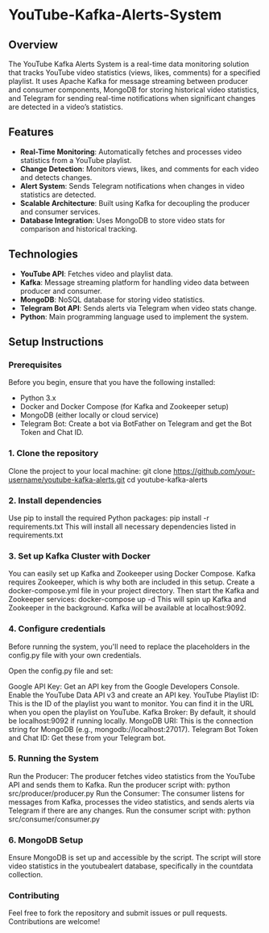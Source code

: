 # YouTube-Kafka-Alerts-System

## Overview
The YouTube Kafka Alerts System is a real-time data monitoring solution that tracks YouTube video statistics (views, likes, comments) for a specified playlist. It uses Apache Kafka for message streaming between producer and consumer components, MongoDB for storing historical video statistics, and Telegram for sending real-time notifications when significant changes are detected in a video’s statistics.

## Features
- **Real-Time Monitoring**: Automatically fetches and processes video statistics from a YouTube playlist.
- **Change Detection**: Monitors views, likes, and comments for each video and detects changes.
- **Alert System**: Sends Telegram notifications when changes in video statistics are detected.
- **Scalable Architecture**: Built using Kafka for decoupling the producer and consumer services.
- **Database Integration**: Uses MongoDB to store video stats for comparison and historical tracking.

## Technologies
- **YouTube API**: Fetches video and playlist data.
- **Kafka**: Message streaming platform for handling video data between producer and consumer.
- **MongoDB**: NoSQL database for storing video statistics.
- **Telegram Bot API**: Sends alerts via Telegram when video stats change.
- **Python**: Main programming language used to implement the system.

## Setup Instructions

### Prerequisites
Before you begin, ensure that you have the following installed:
- Python 3.x
- Docker and Docker Compose (for Kafka and Zookeeper setup)
- MongoDB (either locally or cloud service)
- Telegram Bot: Create a bot via BotFather on Telegram and get the Bot Token and Chat ID.

### 1. Clone the repository
Clone the project to your local machine:
git clone https://github.com/your-username/youtube-kafka-alerts.git
cd youtube-kafka-alerts
### 2. Install dependencies
Use pip to install the required Python packages:
pip install -r requirements.txt
This will install all necessary dependencies listed in requirements.txt
### 3. Set up Kafka Cluster with Docker
You can easily set up Kafka and Zookeeper using Docker Compose. Kafka requires Zookeeper, which is why both are included in this setup.
Create a docker-compose.yml file in your project directory. Then start the Kafka and Zookeeper services:
docker-compose up -d
This will spin up Kafka and Zookeeper in the background. Kafka will be available at localhost:9092.
### 4. Configure credentials
Before running the system, you'll need to replace the placeholders in the config.py file with your own credentials.

Open the config.py file and set:

Google API Key: Get an API key from the Google Developers Console. Enable the YouTube Data API v3 and create an API key.
YouTube Playlist ID: This is the ID of the playlist you want to monitor. You can find it in the URL when you open the playlist on YouTube.
Kafka Broker: By default, it should be localhost:9092 if running locally.
MongoDB URI: This is the connection string for MongoDB (e.g., mongodb://localhost:27017).
Telegram Bot Token and Chat ID: Get these from your Telegram bot.
### 5. Running the System
Run the Producer:
The producer fetches video statistics from the YouTube API and sends them to Kafka. Run the producer script with:
python src/producer/producer.py
Run the Consumer:
The consumer listens for messages from Kafka, processes the video statistics, and sends alerts via Telegram if there are any changes. Run the consumer script with:
python src/consumer/consumer.py
### 6. MongoDB Setup
Ensure MongoDB is set up and accessible by the script. The script will store video statistics in the youtubealert database, specifically in the countdata collection.

### Contributing
Feel free to fork the repository and submit issues or pull requests. Contributions are welcome!
